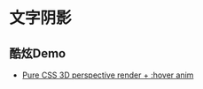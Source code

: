 # 文字阴影

## 酷炫Demo
* [Pure CSS 3D perspective render + :hover anim](http://codepen.io/rgg/pen/dPQmZa)
